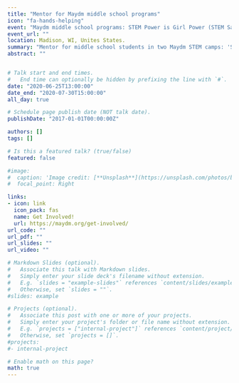 ```yaml
---
title: "Mentor for Maydm middle school programs"
icon: "fa-hands-helping"
event: "Maydm middle school programs: STEM Power is Girl Power (STEM Sampler) and Wonderful World of Web Development"
event_url: ""
location: Madison, WI, Unites States.
summary: "Mentor for middle school students in two Maydm STEM camps: 'STEM Power is Girl Power' and 'Wonderful World of Web Development'"
abstract: ""


# Talk start and end times.
#   End time can optionally be hidden by prefixing the line with `#`.
date: "2020-06-25T13:00:00"
date_end: "2020-07-30T15:00:00"
all_day: true

# Schedule page publish date (NOT talk date).
publishDate: "2017-01-01T00:00:00Z"

authors: []
tags: []

# Is this a featured talk? (true/false)
featured: false

#image:
#  caption: 'Image credit: [**Unsplash**](https://unsplash.com/photos/bzdhc5b3Bxs)'
#  focal_point: Right

links: 
- icon: link
  icon_pack: fas
  name: Get Involved!
  url: https://maydm.org/get-involved/
url_code: ""
url_pdf: ""
url_slides: ""
url_video: ""

# Markdown Slides (optional).
#   Associate this talk with Markdown slides.
#   Simply enter your slide deck's filename without extension.
#   E.g. `slides = "example-slides"` references `content/slides/example-slides.md`.
#   Otherwise, set `slides = ""`.
#slides: example

# Projects (optional).
#   Associate this post with one or more of your projects.
#   Simply enter your project's folder or file name without extension.
#   E.g. `projects = ["internal-project"]` references `content/project/deep-learning/index.md`.
#   Otherwise, set `projects = []`.
#projects:
#- internal-project

# Enable math on this page?
math: true
---
```

